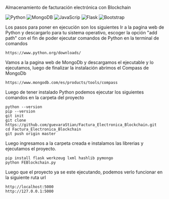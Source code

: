 Almacenamiento de facturación electrónica con Blockchain


![Python](https://img.shields.io/badge/python-3670A0?style=for-the-badge&logo=python&logoColor=ffdd54)
![MongoDB](https://img.shields.io/badge/-MongoDB-13aa52?style=for-the-badge&logo=mongodb&logoColor=white)
![JavaScrip](https://shields.io/badge/JavaScript-F7DF1E?logo=JavaScript&logoColor=000&style=flat-square)
![Flask](https://img.shields.io/badge/Flask-000000?style=for-the-badge&logo=Flask&logoColor=white) 
![Bootstrap](https://img.shields.io/badge/Bootstrap-563D7C?style=for-the-badge&logo=bootstrap&logoColor=white)


Los pasos para poner en ejecución son los siguientes
Ir a la pagina web de Python y descargarlo para tu sistema operativo, escoger la opción "add path" con el fin de poder ejecutar comandos de Python en la terminal de comandos

```Pagina web
https://www.python.org/downloads/
```
Vamos a la pagina web de MongoDb y descargamos el ejecutable y lo ejecutamos, luego de finalizar la instalación abrimos el Compass de MongoDb

```Pagina web
https://www.mongodb.com/es/products/tools/compass
```
Luego de tener instalado Python podemos ejecutar los siguientes comandos en la carpeta del proyecto

```Terminal de comandos
python --version
pip --version
git init
git clone https://github.com/guevaraStian/Factura_Electronica_Blockchain.git
cd Factura_Electronica_Blockchain
git push origin master
```

Luego ingresamos a la carpeta creada e instalamos las librerias y ejecutamos el proyecto.

```Terminal de comandos
pip install flask werkzeug lxml hashlib pymongo
python FEBlockchain.py
```


Luego que el proyecto ya se este ejecutando, podemos verlo funcionar en la siguiente ruta url

```Pagina web
http://localhost:5000
http://127.0.0.1:5000
```

